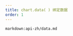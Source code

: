 ```yaml
---
title: chart.data( ) 绑定数据
order: 1
---
```


<!-- ## chart.data(_data_) 绑定数据 -->

`markdown:api-zh/data.md`
